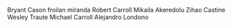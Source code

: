 Bryant Cason
froilan miranda
Robert Carroll
Mikaila Akeredolu
Zihao Castine
Wesley Traute
Michael Carroll
Alejandro Londono
